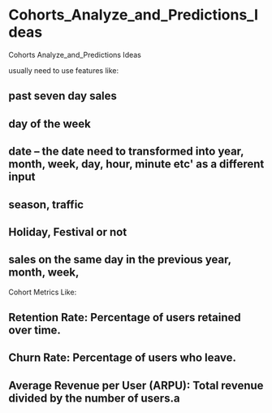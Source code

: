 # Cohorts_Analyze_and_Predictions_Ideas
Cohorts Analyze_and_Predictions Ideas 

usually need to use features like:
## past seven day sales
## day of the week
## date – the date need to transformed into year, month, week, day, hour, minute etc' as a different input
## season, traffic
## Holiday, Festival or not
## sales on the same day in the previous year, month, week, 

Cohort Metrics Like:
## Retention Rate: Percentage of users retained over time.
## Churn Rate: Percentage of users who leave.
## Average Revenue per User (ARPU): Total revenue divided by the number of users.a

